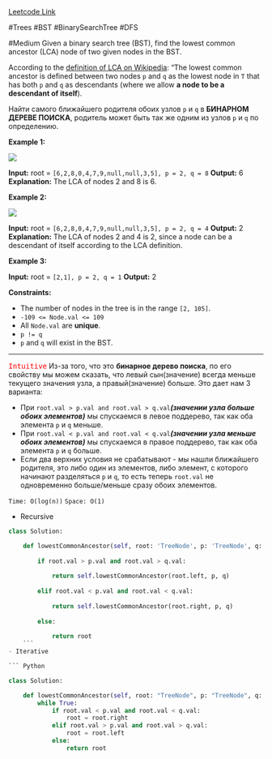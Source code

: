[Leetcode Link](https://leetcode.com/problems/lowest-common-ancestor-of-a-binary-search-tree/description/)

#Trees #BST #BinarySearchTree #DFS 

#Medium
Given a binary search tree (BST), find the lowest common ancestor (LCA) node of two given nodes in the BST.

According to the [definition of LCA on Wikipedia](https://en.wikipedia.org/wiki/Lowest_common_ancestor): “The lowest common ancestor is defined between two nodes `p` and `q` as the lowest node in `T` that has both `p` and `q` as descendants (where we allow **a node to be a descendant of itself**).

Найти самого ближайшего родителя обоих узлов `p` и `q` в **БИНАРНОМ ДЕРЕВЕ ПОИСКА**, родитель может быть так же одним из узлов `p` и `q` по определению.



**Example 1:**

![](https://assets.leetcode.com/uploads/2018/12/14/binarysearchtree_improved.png)

**Input:** root = `[6,2,8,0,4,7,9,null,null,3,5], p = 2, q = 8`
**Output:** 6
**Explanation:** The LCA of nodes 2 and 8 is 6.

**Example 2:**

![](https://assets.leetcode.com/uploads/2018/12/14/binarysearchtree_improved.png)

**Input:** root = `[6,2,8,0,4,7,9,null,null,3,5], p = 2, q = 4`
**Output:** 2
**Explanation:** The LCA of nodes 2 and 4 is 2, since a node can be a descendant of itself according to the LCA definition.

**Example 3:**

**Input:** root = `[2,1], p = 2, q = 1`
**Output:** 2

**Constraints:**

- The number of nodes in the tree is in the range `[2, 105]`.
- `-109 <= Node.val <= 109`
- All `Node.val` are **unique**.
- `p != q`
- `p` and `q` will exist in the BST.

---
<kbd><span style="color:red;">Intuitive</span></kbd>
Из-за того, что это **бинарное дерево поиска**, по его свойству мы можем сказать, что левый сын(значение) всегда меньше текущего значения узла, а правый(значение) больше. Это дает нам 3 варианта:
- При `root.val > p.val and root.val > q.val`***(значении узла больше обоих элементов)*** мы спускаемся в левое поддерево, так как оба элемента `p` и `q` меньше.
- При `root.val < p.val and root.val < q.val`***(значении узла меньше обоих элементов)*** мы спускаемся в правое поддерево, так как оба элемента `p` и `q` больше.
- Если два верхних условия не срабатывают - мы нашли ближайшего родителя, это либо один из элементов, либо элемент, с которого начинают разделяться `p` и `q`, то есть теперь `root.val` не одновременно больше/меньше сразу обоих элементов.


`Time: O(log(n))`
`Space: O(1)`
- Recursive
``` Python
class Solution:

	def lowestCommonAncestor(self, root: 'TreeNode', p: 'TreeNode', q: 'TreeNode') -> 'TreeNode':
	
		if root.val > p.val and root.val > q.val:
		
			return self.lowestCommonAncestor(root.left, p, q)
		
		elif root.val < p.val and root.val < q.val:
		
			return self.lowestCommonAncestor(root.right, p, q)
		
		else:
		
			return root
	```
- Iterative

``` Python

class Solution:

    def lowestCommonAncestor(self, root: "TreeNode", p: "TreeNode", q: "TreeNode") -> "TreeNode":
        while True:
            if root.val < p.val and root.val < q.val:
                root = root.right
            elif root.val > p.val and root.val > q.val:
                root = root.left
            else:
                return root

```
